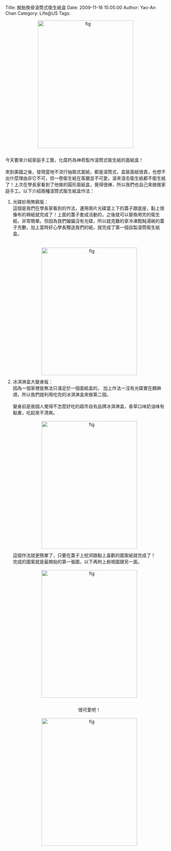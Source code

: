 Title: 脫胎換骨滾筒式衛生紙盒
Date: 2009-11-16 15:05:00
Author: Yao-An Chan
Category: Life@US
Tags: 


<div class='post'>
<a href="http://4.bp.blogspot.com/_mvtDPM7iODU/SwHcTRJLQrI/AAAAAAAAE70/fvBmvqqkK6w/s1600/DSC00621.JPG"><img alt="fig" border="0" id="BLOGGER_PHOTO_ID_5404843251398820530" src="http://4.bp.blogspot.com/_mvtDPM7iODU/SwHcTRJLQrI/AAAAAAAAE70/fvBmvqqkK6w/s400/DSC00621.JPG" style="cursor: pointer; display: block; height: 400px; margin: 0px auto 10px; text-align: center; width: 300px;" /></a><br />今天要來介紹家庭手工藝，化腐朽為神奇製作滾筒式衛生紙的面紙盒！<br /><br />來到美國之後，發現當地不流行抽取式面紙，都是滾筒式，盒裝面紙很貴，也想不出什麼理由非它不可，但一卷衛生紙在客廳並不可愛，滾來滾去衛生紙都不衛生紙了！上次在學長家看到了他做的圓形面紙盒，覺得很棒，所以我們也自己來做做家庭手工。以下介紹兩種滾筒式衛生紙盒作法：<br /><ol><li>光碟妙用無窮版：<br />這個是我們在學長家看到的作法，運用兩片光碟當上下的蓋子跟底座，黏上很像布的棉紙就完成了！上面的蓋子套成活動的，之後就可以替換用完的衛生紙，非常簡單。但因為我們偏偏沒有光碟，所以就克難的拿冷凍餛飩湯碗的蓋子充數，加上當時好心學長贈送我們的紙，就完成了第一個自製滾筒衛生紙盒。<br /><br /><br /><a href="http://4.bp.blogspot.com/_mvtDPM7iODU/SwHfYODssGI/AAAAAAAAE78/xbFRMheEnCg/s1600/DSC00622.JPG"><img alt="fig" border="0" id="BLOGGER_PHOTO_ID_5404846635004768354" src="http://4.bp.blogspot.com/_mvtDPM7iODU/SwHfYODssGI/AAAAAAAAE78/xbFRMheEnCg/s400/DSC00622.JPG" style="cursor: pointer; display: block; height: 400px; margin: 0px auto 10px; text-align: center; width: 300px;" /></a></li><li>冰淇淋盒大變身版：<br />因為一個家裡是無法只滿足於一個面紙盒的， 加上作法一沒有光碟實在頗麻煩，所以我們就利用吃完的冰淇淋盒來做第二個。<br /><br />變身前是我個人覺得不怎麼好吃的超市自有品牌冰淇淋盒，香草口味奶油味有點重，吃起來不清爽。<br /><br /><a href="http://3.bp.blogspot.com/_mvtDPM7iODU/SwHhr1c0RII/AAAAAAAAE8E/JNMDkUdIFyM/s1600/DSC00618.JPG"><img alt="fig" border="0" id="BLOGGER_PHOTO_ID_5404849171019875458" src="http://3.bp.blogspot.com/_mvtDPM7iODU/SwHhr1c0RII/AAAAAAAAE8E/JNMDkUdIFyM/s400/DSC00618.JPG" style="cursor: pointer; display: block; height: 400px; margin: 0px auto 10px; text-align: center; width: 300px;" /></a>這個作法就更簡單了，只要在蓋子上挖洞跟黏上喜歡的圖案紙就完成了！<br />完成的圖案就是最開始的第一張圖，以下再附上俯視圖跟另一面。<br /><br /><div style="text-align: center;"><a href="http://3.bp.blogspot.com/_mvtDPM7iODU/SwHjAGc3LTI/AAAAAAAAE8U/Xrkk09TGD0s/s1600/DSC00619.JPG"><img alt="fig" border="0" id="BLOGGER_PHOTO_ID_5404850618692480306" src="http://3.bp.blogspot.com/_mvtDPM7iODU/SwHjAGc3LTI/AAAAAAAAE8U/Xrkk09TGD0s/s400/DSC00619.JPG" style="cursor: pointer; display: block; height: 400px; margin: 0px auto 10px; text-align: center; width: 300px;" /></a><br />很可愛吧！<br /><br /></div></li><a href="http://2.bp.blogspot.com/_mvtDPM7iODU/SwHi_vIcBJI/AAAAAAAAE8M/2Is_DpJ84ac/s1600/DSC00620.JPG"><img alt="fig" border="0" id="BLOGGER_PHOTO_ID_5404850612432798866" src="http://2.bp.blogspot.com/_mvtDPM7iODU/SwHi_vIcBJI/AAAAAAAAE8M/2Is_DpJ84ac/s400/DSC00620.JPG" style="cursor: pointer; display: block; height: 400px; margin: 0px auto 10px; text-align: center; width: 300px;" /></a></ol></div>

